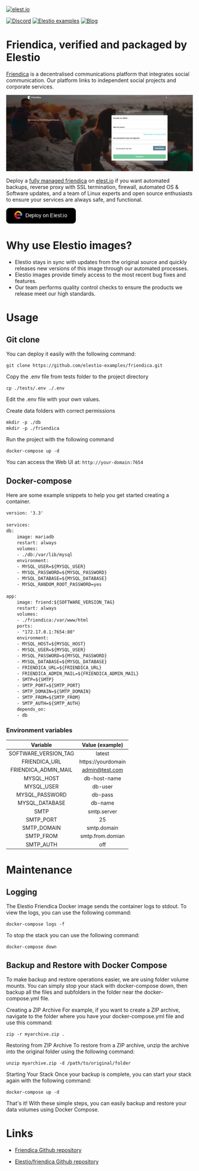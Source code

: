 <a href="https://elest.io">
  <img src="https://elest.io/images/elestio.svg" alt="elest.io" width="150" height="75">
</a>

[![Discord](https://img.shields.io/static/v1.svg?logo=discord&color=f78A38&labelColor=083468&logoColor=ffffff&style=for-the-badge&label=Discord&message=community)](https://discord.gg/4T4JGaMYrD "Get instant assistance and engage in live discussions with both the community and team through our chat feature.")
[![Elestio examples](https://img.shields.io/static/v1.svg?logo=github&color=f78A38&labelColor=083468&logoColor=ffffff&style=for-the-badge&label=github&message=open%20source)](https://github.com/elestio-examples "Access the source code for all our repositories by viewing them.")
[![Blog](https://img.shields.io/static/v1.svg?color=f78A38&labelColor=083468&logoColor=ffffff&style=for-the-badge&label=elest.io&message=Blog)](https://blog.elest.io "Latest news about elestio, open source software, and DevOps techniques.")

# Friendica, verified and packaged by Elestio

[Friendica](https://github.com/friendica/friendica) is a decentralised communications platform that integrates social communication. Our platform links to independent social projects and corporate services.

<img src="https://github.com/elestio-examples/friendica/raw/main/friendica.png" alt="friendica" width="800">

Deploy a <a target="_blank" href="https://elest.io/open-source/friendica">fully managed friendica</a> on <a target="_blank" href="https://elest.io/">elest.io</a> if you want automated backups, reverse proxy with SSL termination, firewall, automated OS & Software updates, and a team of Linux experts and open source enthusiasts to ensure your services are always safe, and functional.

[![deploy](https://github.com/elestio-examples/friendica/raw/main/deploy-on-elestio.png)](https://dash.elest.io/deploy?source=cicd&social=dockerCompose&url=https://github.com/elestio-examples/friendica)

# Why use Elestio images?

- Elestio stays in sync with updates from the original source and quickly releases new versions of this image through our automated processes.
- Elestio images provide timely access to the most recent bug fixes and features.
- Our team performs quality control checks to ensure the products we release meet our high standards.

# Usage

## Git clone

You can deploy it easily with the following command:

    git clone https://github.com/elestio-examples/friendica.git

Copy the .env file from tests folder to the project directory

    cp ./tests/.env ./.env

Edit the .env file with your own values.

Create data folders with correct permissions

    mkdir -p ./db
    mkdir -p ./friendica

Run the project with the following command

    docker-compose up -d

You can access the Web UI at: `http://your-domain:7654`

## Docker-compose

Here are some example snippets to help you get started creating a container.

    version: '3.3'

    services:
    db:
        image: mariadb
        restart: always
        volumes:
        - ./db:/var/lib/mysql
        environment:
        - MYSQL_USER=${MYSQL_USER}
        - MYSQL_PASSWORD=${MYSQL_PASSWORD}
        - MYSQL_DATABASE=${MYSQL_DATABASE}
        - MYSQL_RANDOM_ROOT_PASSWORD=yes

    app:
        image: friend:${SOFTWARE_VERSION_TAG}
        restart: always
        volumes:
        - ./friendica:/var/www/html
        ports:
        - "172.17.0.1:7654:80"
        environment:
        - MYSQL_HOST=${MYSQL_HOST}
        - MYSQL_USER=${MYSQL_USER}
        - MYSQL_PASSWORD=${MYSQL_PASSWORD}
        - MYSQL_DATABASE=${MYSQL_DATABASE}
        - FRIENDICA_URL=${FRIENDICA_URL}
        - FRIENDICA_ADMIN_MAIL=${FRIENDICA_ADMIN_MAIL}
        - SMTP=${SMTP}
        - SMTP_PORT=${SMTP_PORT}
        - SMTP_DOMAIN=${SMTP_DOMAIN}
        - SMTP_FROM=${SMTP_FROM}
        - SMTP_AUTH=${SMTP_AUTH}
        depends_on:
        - db

### Environment variables

|       Variable       |  Value (example)   |
| :------------------: | :----------------: |
| SOFTWARE_VERSION_TAG |       latest       |
|    FRIENDICA_URL     | https://yourdomain |
| FRIENDICA_ADMIN_MAIL |   admin@test.com   |
|      MYSQL_HOST      |    db-host-name    |
|      MYSQL_USER      |      db-user       |
|    MYSQL_PASSWORD    |      db-pass       |
|    MYSQL_DATABASE    |      db-name       |
|         SMTP         |    smtp.server     |
|      SMTP_PORT       |         25         |
|     SMTP_DOMAIN      |    smtp.domain     |
|      SMTP_FROM       |  smtp.from.domian  |
|      SMTP_AUTH       |        off         |

# Maintenance

## Logging

The Elestio Friendica Docker image sends the container logs to stdout. To view the logs, you can use the following command:

    docker-compose logs -f

To stop the stack you can use the following command:

    docker-compose down

## Backup and Restore with Docker Compose

To make backup and restore operations easier, we are using folder volume mounts. You can simply stop your stack with docker-compose down, then backup all the files and subfolders in the folder near the docker-compose.yml file.

Creating a ZIP Archive
For example, if you want to create a ZIP archive, navigate to the folder where you have your docker-compose.yml file and use this command:

    zip -r myarchive.zip .

Restoring from ZIP Archive
To restore from a ZIP archive, unzip the archive into the original folder using the following command:

    unzip myarchive.zip -d /path/to/original/folder

Starting Your Stack
Once your backup is complete, you can start your stack again with the following command:

    docker-compose up -d

That's it! With these simple steps, you can easily backup and restore your data volumes using Docker Compose.

# Links

- <a target="_blank" href="https://github.com/friendica/friendica">Friendica Github repository</a>

- <a target="_blank" href="https://github.com/elestio-examples/friendica">Elestio/friendica Github repository</a>
